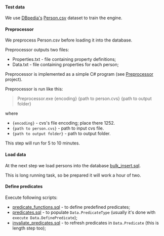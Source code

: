 <h4>Test data</h4>
<p>We use <a href="http://wiki.dbpedia.org/" target="_blank">DBpedia's</a> <a href="http://web.informatik.uni-mannheim.de/DBpediaAsTables/csv/Person.csv.gz">Person.csv</a> dataset to train the engine.</p>

<h4>Preprocessor</h4>
<p>We preprocess Person.csv before loading it into the database.</p>
<p>Preprocessor outputs two files:</p>
<ul>
  <li>Properties.txt - file containing property definitions;</li>
  <li>Data.txt - file containing properties for each person;</li>
</ul>
<p>Preprocessor is implemented as a simple C# program (see <a href="Processor">Preprocessor</a> project).</p>
<p>Preprocessor is run like this:</p>
<blockquote>Preprocessor.exe {encoding} {path to person.cvs} {path to output folder}</blockquote>
<p>where</p>
<ul>
  <li><code>{encoding}</code> - cvs's file encoding; place there 1252.</li>
  <li><code>{path to person.cvs}</code> - path to input cvs file.</li>
  <li><code>{path to output folder}</code> - path to output folder.</li>
</ul>
<p>This step will run for 5 to 10 minutes.</p>
<h4>Load data</h4>
<p>At the next step we load persons into the database <a href="#bulk_insert.sql">bulk_insert.sql</a>.</p>
<p>This is long running task, so be prepared it will work a hour of two.</p>
<h4>Define predicates</h4>
<p>Execute following scripts:</p>
<ul>
  <li><a href="predicate_functions.sql">predicate_functions.sql</a> - to define predefined predicates;</li>
  <li><a href="predicates.sql">predicates.sql</a> - to populate <code>Data.PredicateType</code> (usually it's done with <code>execute Data.DefinePredicate</code>);</li>
  <li><a href="invalidate_predicates.sql">invaliate_predicates.sql</a> - to refresh predicates in <code>Data.Predicate</code> (this is length step too);</li>
</ul>
